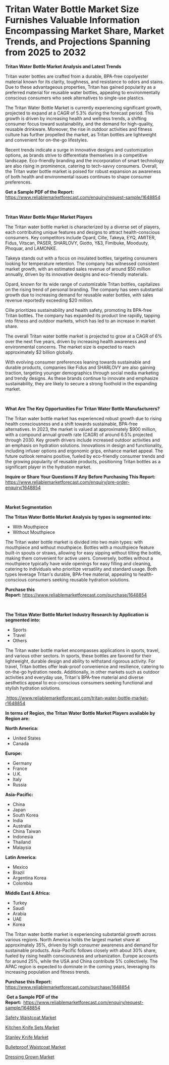 <p><h1>Tritan Water Bottle Market Size Furnishes Valuable Information Encompassing Market Share, Market Trends, and Projections Spanning from 2025 to 2032</h1></p><p><strong>Tritan Water Bottle Market Analysis and Latest Trends</strong></p>
<p><p>Tritan water bottles are crafted from a durable, BPA-free copolyester material known for its clarity, toughness, and resistance to odors and stains. Due to these advantageous properties, Tritan has gained popularity as a preferred material for reusable water bottles, appealing to environmentally conscious consumers who seek alternatives to single-use plastics.</p><p>The Tritan Water Bottle Market is currently experiencing significant growth, projected to expand at a CAGR of 5.3% during the forecast period. This growth is driven by increasing health and wellness trends, a shifting consumer focus toward sustainability, and the demand for high-quality, reusable drinkware. Moreover, the rise in outdoor activities and fitness culture has further propelled the market, as Tritan bottles are lightweight and convenient for on-the-go lifestyles.</p><p>Recent trends indicate a surge in innovative designs and customization options, as brands strive to differentiate themselves in a competitive landscape. Eco-friendly branding and the incorporation of smart technology are also rising in prominence, catering to tech-savvy consumers. Overall, the Tritan water bottle market is poised for robust expansion as awareness of both health and environmental issues continues to shape consumer preferences.</p></p>
<p><strong>Get a Sample PDF of the Report:&nbsp;</strong> <a href="https://www.reliablemarketforecast.com/enquiry/request-sample/1648854?utm_campaign=2130&utm_medium=2&utm_source=Github&utm_content=ia&utm_term=04042025&utm_id=tritan-water-bottle">https://www.reliablemarketforecast.com/enquiry/request-sample/1648854</a></p>
<p>&nbsp;</p>
<p><strong>Tritan Water Bottle Major Market Players</strong></p>
<p><p>The Tritan water bottle market is characterized by a diverse set of players, each contributing unique features and designs to attract health-conscious consumers. Key competitors include Opard, Cille, Takeya, EYQ, AMITER, Fidus, Vitscan, PASER, SHARLOVY, Giotto, Y&3, Fimibuke, Mooduuty, Phoquar, and LAMONKE.</p><p>Takeya stands out with a focus on insulated bottles, targeting consumers looking for temperature retention. The company has witnessed consistent market growth, with an estimated sales revenue of around $50 million annually, driven by its innovative designs and eco-friendly materials.</p><p>Opard, known for its wide range of customizable Tritan bottles, capitalizes on the rising trend of personal branding. The company has seen substantial growth due to increasing demand for reusable water bottles, with sales revenue reportedly exceeding $20 million.</p><p>Cille prioritizes sustainability and health safety, promoting its BPA-free Tritan bottles. The company has expanded its product line rapidly, tapping into fitness and outdoor markets, which has led to an increase in market share.</p><p>The overall Tritan water bottle market is projected to grow at a CAGR of 6% over the next five years, driven by increasing health awareness and environmental concerns. The market size is expected to reach approximately $2 billion globally. </p><p>With evolving consumer preferences leaning towards sustainable and durable products, companies like Fidus and SHARLOVY are also gaining traction, targeting younger demographics through social media marketing and trendy designs. As these brands continue to innovate and emphasize sustainability, they are likely to secure a strong foothold in the expanding market.</p></p>
<p>&nbsp;</p>
<p><strong>What Are The Key Opportunities For Tritan Water Bottle Manufacturers?</strong></p>
<p><p>The Tritan water bottle market has experienced robust growth due to rising health consciousness and a shift towards sustainable, BPA-free alternatives. In 2023, the market is valued at approximately $900 million, with a compound annual growth rate (CAGR) of around 6.5% projected through 2030. Key growth drivers include increased outdoor activities and an emphasis on hydration solutions. Innovations in design and functionality, including infuser options and ergonomic grips, enhance market appeal. The future outlook remains positive, fueled by eco-friendly consumer trends and the growing popularity of reusable products, positioning Tritan bottles as a significant player in the hydration market.</p></p>
<p><strong>Inquire or Share Your Questions If Any Before Purchasing This Report:</strong> <a href="https://www.reliablemarketforecast.com/enquiry/pre-order-enquiry/1648854?utm_campaign=2130&utm_medium=2&utm_source=Github&utm_content=ia&utm_term=04042025&utm_id=tritan-water-bottle">https://www.reliablemarketforecast.com/enquiry/pre-order-enquiry/1648854</a></p>
<p>&nbsp;</p>
<p><strong>Market Segmentation</strong></p>
<p><strong>The Tritan Water Bottle Market Analysis by types is segmented into:</strong></p>
<p><ul><li>With Mouthpiece</li><li>Without Mouthpiece</li></ul></p>
<p><p>The Tritan water bottle market is divided into two main types: with mouthpiece and without mouthpiece. Bottles with a mouthpiece feature built-in spouts or straws, allowing for easy sipping without tilting the bottle, making them convenient for active users. Conversely, bottles without a mouthpiece typically have wide openings for easy filling and cleaning, catering to individuals who prioritize versatility and standard usage. Both types leverage Tritan's durable, BPA-free material, appealing to health-conscious consumers seeking reusable hydration solutions.</p></p>
<p><strong>Purchase this Report:&nbsp;</strong><a href="https://www.reliablemarketforecast.com/purchase/1648854?utm_campaign=2130&utm_medium=2&utm_source=Github&utm_content=ia&utm_term=04042025&utm_id=tritan-water-bottle">https://www.reliablemarketforecast.com/purchase/1648854</a></p>
<p>&nbsp;</p>
<p><strong>The Tritan Water Bottle Market Industry Research by Application is segmented into:</strong></p>
<p><ul><li>Sports</li><li>Travel</li><li>Others</li></ul></p>
<p><p>The Tritan water bottle market encompasses applications in sports, travel, and various other sectors. In sports, these bottles are favored for their lightweight, durable design and ability to withstand rigorous activity. For travel, Tritan bottles offer leak-proof convenience and resilience, catering to on-the-go hydration needs. Additionally, in other markets such as outdoor activities and everyday use, Tritan's BPA-free material and diverse aesthetics appeal to eco-conscious consumers seeking functional and stylish hydration solutions.</p></p>
<p><a href="https://www.reliablemarketforecast.com/tritan-water-bottle-market-r1648854?utm_campaign=2130&utm_medium=2&utm_source=Github&utm_content=ia&utm_term=04042025&utm_id=tritan-water-bottle">&nbsp;https://www.reliablemarketforecast.com/tritan-water-bottle-market-r1648854</a></p>
<p><strong>In terms of Region, the Tritan Water Bottle Market Players available by Region are:</strong></p>
<p>
    <p> <strong> North America: </strong>
        <ul>
            <li>United States</li>
            <li>Canada</li>
        </ul>
        </p> 
    <p> <strong> Europe: </strong>
        <ul>
            <li>Germany</li>
            <li>France</li>
            <li>U.K.</li>
            <li>Italy</li>
            <li>Russia</li>
        </ul>
        </p> 
    <p> <strong> Asia-Pacific: </strong>
        <ul>
            <li>China</li>
            <li>Japan</li>
            <li>South Korea</li>
            <li>India</li>
            <li>Australia</li>
            <li>China Taiwan</li>
            <li>Indonesia</li>
            <li>Thailand</li>
            <li>Malaysia</li>
        </ul>
        </p> 
    <p> <strong> Latin America: </strong>
        <ul>
            <li>Mexico</li>
            <li>Brazil</li>
            <li>Argentina Korea</li>
            <li>Colombia</li>
        </ul>
        </p> 
    <p> <strong> Middle East & Africa: </strong>
        <ul>
            <li>Turkey</li>
            <li>Saudi</li>
            <li>Arabia</li>
            <li>UAE</li>
            <li>Korea</li>
        </ul>
    </p>
    </p>
<p><p>The Tritan water bottle market is experiencing substantial growth across various regions. North America holds the largest market share at approximately 35%, driven by high consumer awareness and demand for sustainable products. Asia-Pacific follows closely with about 30% share, fueled by rising health consciousness and urbanization. Europe accounts for around 25%, while the USA and China contribute 5% collectively. The APAC region is expected to dominate in the coming years, leveraging its increasing population and fitness trends.</p></p>
<p><strong>Purchase this Report: </strong><a href="https://www.reliablemarketforecast.com/purchase/1648854?utm_campaign=2130&utm_medium=2&utm_source=Github&utm_content=ia&utm_term=04042025&utm_id=tritan-water-bottle">https://www.reliablemarketforecast.com/purchase/1648854</a></p>
<p>&nbsp;<strong>Get a Sample PDF of the Report:&nbsp;&nbsp;</strong><a href="https://www.reliablemarketforecast.com/enquiry/request-sample/1648854?utm_campaign=2130&utm_medium=2&utm_source=Github&utm_content=ia&utm_term=04042025&utm_id=tritan-water-bottle">https://www.reliablemarketforecast.com/enquiry/request-sample/1648854</a></p>
<p><strong></strong></p>
<p><p><a href="https://github.com/careymartta6/Market-Research-Report-List-1/blob/main/safety-waistcoat-market.md?utm_campaign=2130&utm_medium=2&utm_source=Github&utm_content=ia&utm_term=04042025&utm_id=tritan-water-bottle">Safety Waistcoat Market</a></p><p><a href="https://github.com/baraohinze3x/Market-Research-Report-List-1/blob/main/kitchen-knife-sets-market.md?utm_campaign=2130&utm_medium=2&utm_source=Github&utm_content=ia&utm_term=04042025&utm_id=tritan-water-bottle">Kitchen Knife Sets Market</a></p><p><a href="https://github.com/asoauoldag3n/Market-Research-Report-List-1/blob/main/stanley-knife-market.md?utm_campaign=2130&utm_medium=2&utm_source=Github&utm_content=ia&utm_term=04042025&utm_id=tritan-water-bottle">Stanley Knife Market</a></p><p><a href="https://github.com/casalalimo40/Market-Research-Report-List-1/blob/main/bulletproof-waistcoat-market.md?utm_campaign=2130&utm_medium=2&utm_source=Github&utm_content=ia&utm_term=04042025&utm_id=tritan-water-bottle">Bulletproof Waistcoat Market</a></p><p><a href="https://github.com/phillpfantis/Market-Research-Report-List-1/blob/main/dressing-grown-market.md?utm_campaign=2130&utm_medium=2&utm_source=Github&utm_content=ia&utm_term=04042025&utm_id=tritan-water-bottle">Dressing Grown Market</a></p></p>